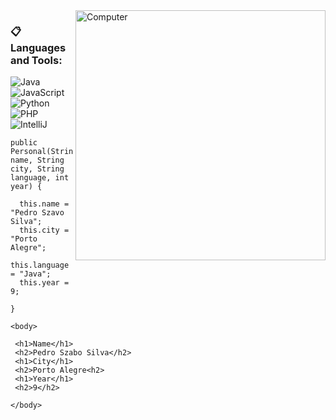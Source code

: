 <img src="https://raw.githubusercontent.com/MicaelliMedeiros/micaellimedeiros/master/image/computer-illustration.png" min-width="400px" max-width="400px" width="400px" align="right" alt="Computer">

### :clipboard: Languages and Tools:

  ![Java](https://img.shields.io/badge/Java-ED8B00?style=for-the-badge&logo=java&logoColor=white&color=black)
  ![JavaScript](https://img.shields.io/badge/JavaScript-000000?style=for-the-badge&logo=javascript&logoColor=yellow)
  ![Python](https://img.shields.io/badge/Python-07405E?style=for-the-badge&logo=python&logoColor=blue&color=black)
  ![PHP](https://img.shields.io/badge/php-black?style=for-the-badge&logo=PHP&logoColor=blue)
  ![IntelliJ](https://img.shields.io/badge/IntelliJ-000000?style=for-the-badge&logo=intellij-idea&logoColor=blue)


   
   ```
   public Personal(String name, String city, String language, int year) {
   
     this.name = "Pedro Szavo Silva";
     this.city = "Porto Alegre";
     this.language = "Java";
     this.year = 9;

 }
 ```
 
 ```
 <body>
 
  <h1>Name</h1>
  <h2>Pedro Szabo Silva</h2>
  <h1>City</h1>
  <h2>Porto Alegre<h2>
  <h1>Year</h1>
  <h2>9</h2>
 
 </body>
